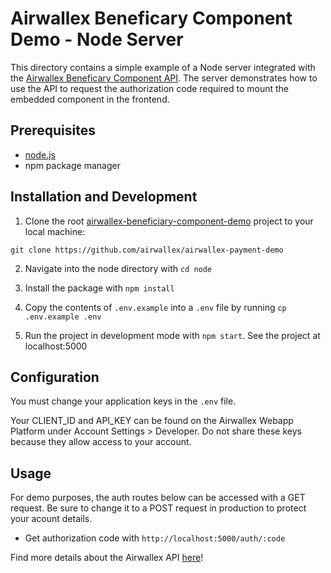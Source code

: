 # Airwallex Beneficary Component Demo - Node Server

This directory contains a simple example of a Node server integrated with the [Airwallex Beneficary Component API](https://www.airwallex.com/docs/payouts__embedded-beneficiary-component). The server demonstrates how to use the API to request the authorization code required to mount the embedded component in the frontend.

## Prerequisites

- [node.js](https://nodejs.org/en/)
- npm package manager

## Installation and Development

1. Clone the root [airwallex-beneficiary-component-demo](https://github.com/isacben/airwallex-beneficary-component-demo) project to your local machine:

```git clone https://github.com/airwallex/airwallex-payment-demo```

2. Navigate into the node directory with `cd node`

3. Install the package with `npm install`

4. Copy the contents of `.env.example` into a `.env` file by running `cp .env.example .env`

5. Run the project in development mode with `npm start`. See the project at localhost:5000

## Configuration

You must change your application keys in the `.env` file.

Your CLIENT_ID and API_KEY can be found on the Airwallex Webapp Platform under Account Settings > Developer. Do not share these keys because they allow access to your account.

## Usage

For demo purposes, the auth routes below can be accessed with a GET request. Be sure to change it to a POST request in production to protect your acount details.

- Get authorization code with `http://localhost:5000/auth/:code`

Find more details about the Airwallex API [here](https://www.airwallex.com/docs/api#/Scale/Embedded_Components/_api_v1_account_authorize/post)!
